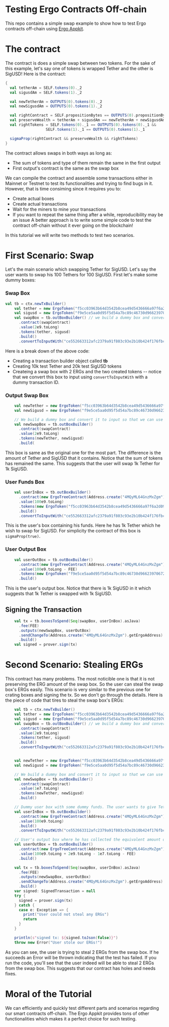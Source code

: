 # Testing Ergo Contracts Off-chain
This repo contains a simple swap example to show how to test Ergo contracts off-chain using [Ergo Appkit](https://github.com/ergoplatform/ergo-appkit).

# The contract
The contract is does a simple swap between two tokens. For the sake of this example, let's say one of tokens is wrapped Tether and the other is SigUSD!
Here is the contract:
```scala
{
  val tetherAm = SELF.tokens(0)._2
  val sigusdAm = SELF.tokens(1)._2

  val newTetherAm = OUTPUTS(0).tokens(0)._2
  val newSigusdAm = OUTPUTS(0).tokens(1)._2

  val rightContract = SELF.propositionBytes == OUTPUTS(0).propositionBytes
  val preserveWealth = tetherAm + sigusdAm == newTetherAm + newSigusdAm
  val rightTokens = SELF.tokens(0)._1 == OUTPUTS(0).tokens(0)._1 &&
                  SELF.tokens(1)._1 == OUTPUTS(0).tokens(1)._1

  sigmaProp(rightContract && preserveWealth && rightTokens)
}
```

The contract allows swaps in both ways as long as:
- The sum of tokens and type of them remain the same in the first output
- First output's contract is the same as the swap box

We can compile the contract and assemble some transactions either in Mainnet or Testnet to test its functionalities and trying to find bugs in it. However, that is time consiming since it requires you to:
- Create actual boxes
- Create actual transactions
- Wait for the miners to mine your transactions
- If you want to repeat the same thing after a while, reproducibility may be an issue
A better approach is to write some simple code to test the contract off-chain without it ever going on the blockchain!

In this tutorial we will write two methods to test two scenarios.

# First Scenario: Swap
Let's the main scenario which swapping Tether for SigUSD. Let's say the user wants to swap his 100 Tethers for 100 SigUSD. First let's make some dummy boxes:

### Swap Box
```scala
val tb = ctx.newTxBuilder()
    val tether = new ErgoToken("f5cc03963b64d3542b8cea49d5436666a97f6a2d098b7d3b2220e824b5a91819", 10000)
    val sigusd = new ErgoToken("f9e5ce5aa0d95f5d54a7bc89c46730d9662397067250aa18a0039631c0f5b809", 20000)
    val swapBox = tb.outBoxBuilder() // we build a dummy box and convert it to input so that we can use it in the input of some transactions
      .contract(swapContract)
      .value(2e9.toLong)
      .tokens(tether, sigusd)
      .build()
      .convertToInputWith("ce552663312afc2379a91f803c93e2b10b424f176fbc930055c10def2fd88a5d", 0)
```
Here is a break down of the above code:
- Creating a transaction builder object called **tb**
- Creating 10k test Tether and 20k test SigUSD tokens
- Createing a swap box with 2 ERGs and the two created tokens -- notice that we convert this box to input using `convertToInputWith` with a dummy transaction ID.

### Output Swap Box
```scala
    val newTether = new ErgoToken("f5cc03963b64d3542b8cea49d5436666a97f6a2d098b7d3b2220e824b5a91819", 11000)
    val newSigusd = new ErgoToken("f9e5ce5aa0d95f5d54a7bc89c46730d9662397067250aa18a0039631c0f5b809", 19000)

    // We build a dummy box and convert it to input so that we can use it in the input of some transactions
    val newSwapBox = tb.outBoxBuilder()
      .contract(swapContract)
      .value(2e9.toLong)
      .tokens(newTether, newSigusd)
      .build(
```
This box is same as the original one for the most part. The difference is the amount of Tether and SigUSD that it contains. Notice that the sum of tokens has remained the same. This suggests that the user will swap 1k Tether for 1k SigUSD.

### User Funds Box
```scala
    val userInBox = tb.outBoxBuilder()
      .contract(new ErgoTreeContract(Address.create("4MQyML64GnzMxZgm").getErgoAddress.script))
      .value(100e9.toLong)
      .tokens(new ErgoToken("f5cc03963b64d3542b8cea49d5436666a97f6a2d098b7d3b2220e824b5a91819", 1000))
      .build()
      .convertToInputWith("ce552663312afc2379a91f803c93e2b10b424f176fbc930055c10def2fd88a5d", 0)
```
This is the user's box containing his funds. Here he has 1k Tether which he wish to swap for SigUSD. For simplicity the contract of this box is `sigmaProp(true)`.

### User Output Box
```scala
    val userOutBox = tb.outBoxBuilder()
      .contract(new ErgoTreeContract(Address.create("4MQyML64GnzMxZgm").getErgoAddress.script))
      .value(100e9.toLong - FEE)
      .tokens(new ErgoToken("f9e5ce5aa0d95f5d54a7bc89c46730d9662397067250aa18a0039631c0f5b809", 1000))
      .build()
````
This is the user's output box. Notice that there is 1k SigUSD in it which suggests that 1k Tether is swapped with 1k SigUSD.

## Signing the Transaction
``` scala
    val tx = tb.boxesToSpend(Seq(swapBox, userInBox).asJava)
      .fee(FEE)
      .outputs(newSwapBox, userOutBox)
      .sendChangeTo(Address.create("4MQyML64GnzMxZgm").getErgoAddress)
      .build()
    val signed = prover.sign(tx)
```

# Second Scenario: Stealing ERGs
This contract has many problems. The most noticible one is that it is not preserving the ERG amount of the swap box. So the user can steal the swap box's ERGs easily. This scenario is very similar to the previous one for crating boxes and signing the tx. So we don't go through the details. Here is the piece of code that tires to steal the swap box's ERGs:
```scala
    val tb = ctx.newTxBuilder()
    val tether = new ErgoToken("f5cc03963b64d3542b8cea49d5436666a97f6a2d098b7d3b2220e824b5a91819", 10000)
    val sigusd = new ErgoToken("f9e5ce5aa0d95f5d54a7bc89c46730d9662397067250aa18a0039631c0f5b809", 20000)
    val swapBox = tb.outBoxBuilder() // we build a dummy box and convert it to input so that we can use it in the input of some transactions
      .contract(swapContract)
      .value(2e9.toLong)
      .tokens(tether, sigusd)
      .build()
      .convertToInputWith("ce552663312afc2379a91f803c93e2b10b424f176fbc930055c10def2fd88a5d", 0)


    val newTether = new ErgoToken("f5cc03963b64d3542b8cea49d5436666a97f6a2d098b7d3b2220e824b5a91819", 10000)
    val newSigusd = new ErgoToken("f9e5ce5aa0d95f5d54a7bc89c46730d9662397067250aa18a0039631c0f5b809", 20000)

    // We build a dummy box and convert it to input so that we can use it in the input of some transactions
    val newSwapBox = tb.outBoxBuilder()
      .contract(swapContract)
      .value(1e7.toLong)
      .tokens(newTether, newSigusd)
      .build()

    // Dummy user box with some dummy funds. The user wants to give Tether and get the equivalent amount of SigmaUSD
    val userInBox = tb.outBoxBuilder()
      .contract(new ErgoTreeContract(Address.create("4MQyML64GnzMxZgm").getErgoAddress.script))
      .value(100e9.toLong)
      .build()
      .convertToInputWith("ce552663312afc2379a91f803c93e2b10b424f176fbc930055c10def2fd88a5d", 0)

    // User's output box where he has collected the equivalent amount of SigUSD
    val userOutBox = tb.outBoxBuilder()
      .contract(new ErgoTreeContract(Address.create("4MQyML64GnzMxZgm").getErgoAddress.script))
      .value(100e9.toLong + 2e9.toLong - 1e7.toLong - FEE)
      .build()

    val tx = tb.boxesToSpend(Seq(swapBox, userInBox).asJava)
      .fee(FEE)
      .outputs(newSwapBox, userOutBox)
      .sendChangeTo(Address.create("4MQyML64GnzMxZgm").getErgoAddress)
      .build()
    var signed: SignedTransaction = null
    try {
      signed = prover.sign(tx)
    } catch {
      case e: Exception => {
        print("User could not steal any ERGs")
        return
      }
    }

    println(s"signed tx: ${signed.toJson(false)}")
    throw new Error("User stole our ERGs!")
```
As you can see, the user is trying to steal 2 ERGs from the swap box. If he succeeds an Error will be thrown indicating that the test has failed. If you run the code, you'll see that the user indeed will be able to steal 2 ERGs from the swap box. This suggests that our contract has holes and needs fixes.

# Moral of the Tutorial
We can efficiently and quickly test different parts and scenarios regarding our smart contracts off-chain. The Ergo Appkit provides tons of other functionalities which makes it a perfect choice for such testing.